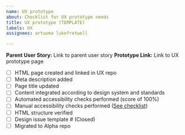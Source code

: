 ```yaml
---
name: UX prototype
about: Checklist for UX prototype needs
title: UX prototype (TEMPLATE)
labels: UX
assignees: artuoma lukefretwell

---
```


**Parent User Story:** Link to parent user story
**Prototype Link:** Link to UX prototype page

- [ ] HTML page created and linked in UX repo
- [ ] Meta description added 
- [ ] Page title updated
- [ ] Content integrated according to design system and standards 
- [ ] Automated accessibility checks performed (score of 100%)
- [ ] Manual accessibility checks performed ([See checklist](https://drive.google.com/open?id=0B72FqFUONAggazJwQURQeTBPMEZGRjJXSFNGcDJrMF9ENERR))
- [ ] HTML structure verified
- [ ] Design issue template # (Closed)
- [ ] Migrated to Alpha repo
